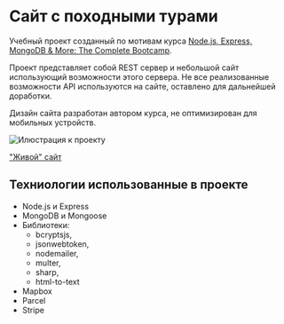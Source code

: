 # Сайт с походными турами

Учебный проект созданный по мотивам курса [Node.js, Express, MongoDB & More: The Complete Bootcamp][1].

Проект представляет собой REST сервер и небольшой сайт использующий возможности этого сервера. Не все реализованные возможности API используются на сайте, оставлено для дальнейшей доработки.

Дизайн сайта разработан автором курса, не оптимизирован для мобильных устройств.

![Илюстрация к проекту](https://github.com/ottokirik/express-natours/natours.png)

["Живой" сайт][2]

[1]: https://www.udemy.com/course/nodejs-express-mongodb-bootcamp/ 'Курс на Udemy'
[2]: https://arcane-stream-89122.herokuapp.com/ 'Сайт на heroku'

## Техниологии использованные в проекте

- Node.js и Express
- MongoDB и Mongoose
- Библиотеки:
  - bcryptsjs,
  - jsonwebtoken,
  - nodemailer,
  - multer,
  - sharp,
  - html-to-text
- Mapbox
- Parcel
- Stripe
